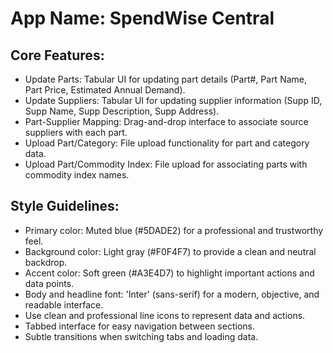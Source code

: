 # **App Name**: SpendWise Central

## Core Features:

- Update Parts: Tabular UI for updating part details (Part#, Part Name, Part Price, Estimated Annual Demand).
- Update Suppliers: Tabular UI for updating supplier information (Supp ID, Supp Name, Supp Description, Supp Address).
- Part-Supplier Mapping: Drag-and-drop interface to associate source suppliers with each part.
- Upload Part/Category: File upload functionality for part and category data.
- Upload Part/Commodity Index: File upload for associating parts with commodity index names.

## Style Guidelines:

- Primary color: Muted blue (#5DADE2) for a professional and trustworthy feel.
- Background color: Light gray (#F0F4F7) to provide a clean and neutral backdrop.
- Accent color: Soft green (#A3E4D7) to highlight important actions and data points.
- Body and headline font: 'Inter' (sans-serif) for a modern, objective, and readable interface.
- Use clean and professional line icons to represent data and actions.
- Tabbed interface for easy navigation between sections.
- Subtle transitions when switching tabs and loading data.